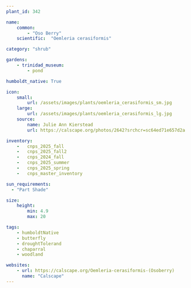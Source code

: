 ```yaml
---
plant_id: 342 

name: 
    common: 
        - "Oso Berry"    
    scientific:  "Oemleria cerasiformis"  

category: "shrub"

gardens: 
    - trinidad_museum:
        - pond

humboldt_native: True

icon: 
    small: 
        url: /assets/images/plants/oemleria_cerasiformis_sm.jpg
    large: 
        url: /assets/images/plants/oemleria_cerasiformis_lg.jpg
    source: 
        name: Julie Ann Kierstead
        url: https://calscape.org/photos/2642?srchcr=sc64ed71e657d2a 

inventory: 
    -   cnps_2025_fall
    -   cnps_2025_fall2
    -   cnps_2024_fall
    -   cnps_2025_summer
    -   cnps_2025_spring
    -   cnps_master_inventory

sun_requirements:
  - "Part Shade"

size:
    height: 
        min: 4.9 
        max: 20

tags: 
    - humboldtNative
    - butterfly
    - droughtTolerand
    - chaparral
    - woodland 

websites:
    - url: https://calscape.org/Oemleria-cerasiformis-(Osoberry) 
      name: "Calscape"
---
```

